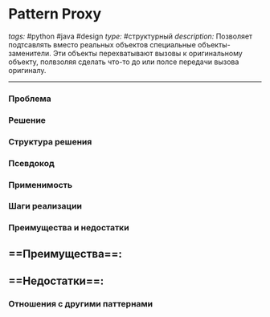 # Pattern Proxy
*tags:* #python #java #design 
*type:* #структурный
*description:* Позволяет подтсавлять вместо реальных объектов специальные объекты-заменители. Эти объекты перехватывают вызовы к оригинальному объекту, полвзоляя сделать что-то до или полсе передачи вызова оригиналу.

---
### Проблема


### Решение


### Структура решения

	
### Псевдокод


### Применимость


### Шаги реализации


### Преимущества и недостатки
==Преимущества==:
- 

==Недостатки==:
- 

### Отношения с другими паттернами 

